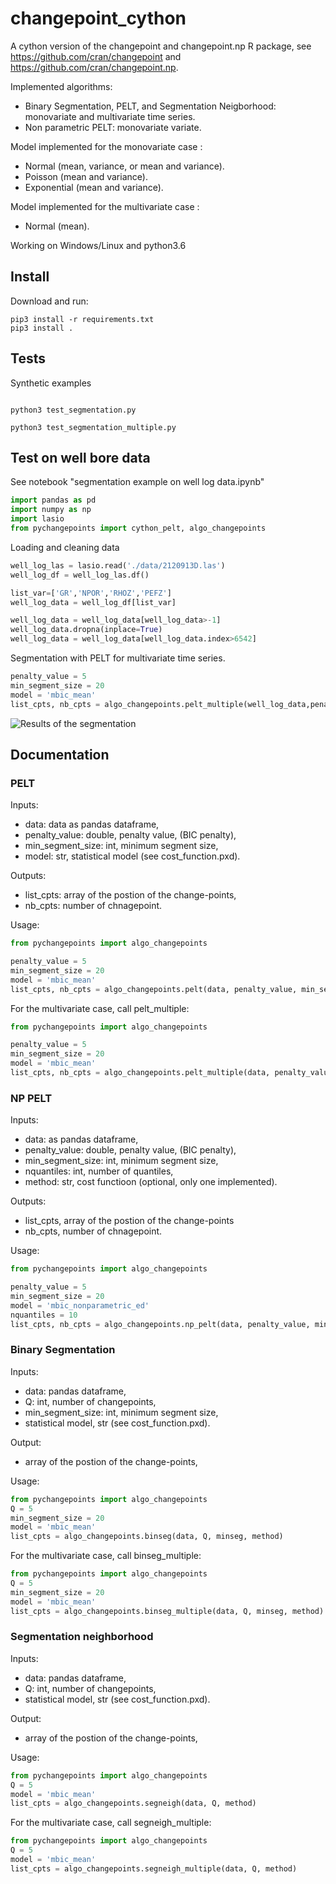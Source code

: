 # changepoint_cython
A cython version of the changepoint and  changepoint.np R package, see https://github.com/cran/changepoint and https://github.com/cran/changepoint.np.

Implemented algorithms:
- Binary Segmentation, PELT, and Segmentation Neigborhood: monovariate and multivariate time series.
- Non parametric PELT: monovariate variate.

Model implemented for the monovariate case :
- Normal (mean, variance, or mean and variance).
- Poisson (mean and variance).
- Exponential (mean and variance).

Model implemented for the multivariate case :
- Normal (mean).


Working on Windows/Linux and python3.6
## Install
Download and run:
```shell
pip3 install -r requirements.txt
pip3 install .
```
## Tests 
Synthetic examples
```shell

python3 test_segmentation.py

python3 test_segmentation_multiple.py
```
## Test on well bore data 
See notebook "segmentation example on well log data.ipynb"
```python
import pandas as pd
import numpy as np
import lasio
from pychangepoints import cython_pelt, algo_changepoints
```
Loading and cleaning data
```python
well_log_las = lasio.read('./data/2120913D.las')
well_log_df = well_log_las.df()

list_var=['GR','NPOR','RHOZ','PEFZ']
well_log_data = well_log_df[list_var]

well_log_data = well_log_data[well_log_data>-1]
well_log_data.dropna(inplace=True)
well_log_data = well_log_data[well_log_data.index>6542]
```
Segmentation with PELT for multivariate time series.

```python
penalty_value = 5
min_segment_size = 20
model = 'mbic_mean'
list_cpts, nb_cpts = algo_changepoints.pelt_multiple(well_log_data,penalty_value, min_segment_size, model)
```
![Results of the segmentation](https://github.com/brunedv/changepoint_cython/blob/master/data/segmentation.png)

## Documentation

### PELT
Inputs:
- data: data as pandas dataframe,
- penalty_value: double, penalty value, (BIC penalty),
- min_segment_size: int, minimum segment size,
- model: str, statistical model (see cost_function.pxd).

Outputs:
- list_cpts: array of the postion of the change-points,
- nb_cpts: number of chnagepoint.

Usage:
```python
from pychangepoints import algo_changepoints

penalty_value = 5
min_segment_size = 20
model = 'mbic_mean'
list_cpts, nb_cpts = algo_changepoints.pelt(data, penalty_value, min_segment_size, model)
```
For the multivariate case, call pelt_multiple:
```python
from pychangepoints import algo_changepoints

penalty_value = 5
min_segment_size = 20
model = 'mbic_mean'
list_cpts, nb_cpts = algo_changepoints.pelt_multiple(data, penalty_value, min_segment_size, model)
```
### NP PELT
Inputs:
- data: as pandas dataframe,
- penalty_value: double, penalty value, (BIC penalty),
- min_segment_size: int, minimum segment size,
- nquantiles: int, number of quantiles,
- method: str, cost functioon (optional, only one implemented).

Outputs:
- list_cpts, array of the postion of the change-points
- nb_cpts, number of chnagepoint.

Usage:
```python
from pychangepoints import algo_changepoints

penalty_value = 5
min_segment_size = 20
model = 'mbic_nonparametric_ed'
nquantiles = 10
list_cpts, nb_cpts = algo_changepoints.np_pelt(data, penalty_value, min_segment_size, nquantiles, method = model)
```
### Binary Segmentation
Inputs:
- data: pandas dataframe,
- Q: int, number of changepoints,
- min_segment_size: int, minimum segment size,
- statistical model, str (see cost_function.pxd).

Output:
- array of the postion of the change-points,

Usage:
```python
from pychangepoints import algo_changepoints
Q = 5
min_segment_size = 20
model = 'mbic_mean'
list_cpts = algo_changepoints.binseg(data, Q, minseg, method)
```
For the multivariate case, call binseg_multiple:
```python
from pychangepoints import algo_changepoints
Q = 5
min_segment_size = 20
model = 'mbic_mean'
list_cpts = algo_changepoints.binseg_multiple(data, Q, minseg, method)
```
### Segmentation neighborhood
Inputs:
- data: pandas dataframe,
- Q: int, number of changepoints,
- statistical model, str (see cost_function.pxd).

Output:
- array of the postion of the change-points,

Usage:
```python
from pychangepoints import algo_changepoints
Q = 5
model = 'mbic_mean'
list_cpts = algo_changepoints.segneigh(data, Q, method)
```
For the multivariate case, call segneigh_multiple:
```python
from pychangepoints import algo_changepoints
Q = 5
model = 'mbic_mean'
list_cpts = algo_changepoints.segneigh_multiple(data, Q, method)
```

